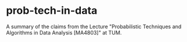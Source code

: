 # prob-tech-in-data

A summary of the claims from the Lecture "Probabilistic Techniques and Algorithms in Data Analysis [MA4803]" at TUM.

